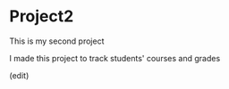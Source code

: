 # Project2

This is my second project

I made this project to track students' courses and grades

(edit)
